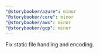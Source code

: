 ```yaml
---
"@storybooker/azure": minor
"@storybooker/core": minor
"@storybooker/aws": minor
"@storybooker/gcp": minor
---
```


Fix static file handling and encoding.
